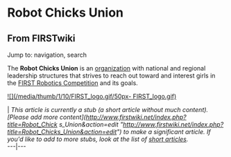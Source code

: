 # Robot Chicks Union

## From FIRSTwiki

Jump to: navigation, search

The **Robot Chicks Union** is an [organization](Organizations "Organizations") with national and regional leadership structures that strives to reach out toward and interest girls in the [FIRST Robotics Competition](FIRST_Robotics_Competition "FIRST Robotics
Competition") and its goals.

[![](/media/thumb/1/10/FIRST_logo.gif/50px-
FIRST_logo.gif)](Image:FIRST_logo.gif)

| _This article is currently a stub (a short article without much content). [Please add more content](http://www.firstwiki.net/index.php?title=Robot_Chick
s_Union&action=edit "http://www.firstwiki.net/index.php?title=Robot_Chicks_Union&action=edit") to make a significant article. If you'd like to add to more stubs, look at the list of [short articles](Special:Shortpages "Special:Shortpages")._<br>
---|---
